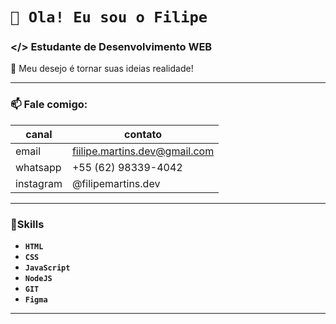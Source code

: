 # `👋 Ola! Eu sou o Filipe`
### </> Estudante de Desenvolvimento WEB
📌 Meu desejo é tornar suas ideias realidade!

<hr>

### 📫 Fale comigo:
  
| canal | contato |
|---|---|
| email | fiilipe.martins.dev@gmail.com | 
| whatsapp | +55 (62) 98339-4042 |
| instagram | @filipemartins.dev |

<hr>

### 🎯Skills
- **`HTML`** 
- **`CSS`** 
- **`JavaScript`**
- **`NodeJS`**
- **`GIT`**
- **`Figma`**

<hr>

<!---
FilipeMartins-dev/FilipeMartins-dev is a ✨ special ✨ repository because its `README.md` (this file) appears on your GitHub profile.
You can click the Preview link to take a look at your changes.
--->
